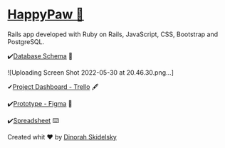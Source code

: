 [<h1 class="border bottom text-center">HappyPaw 🐾 </h1>](http://www.happypaw.cloud/)

Rails app developed with Ruby on Rails, JavaScript, CSS, Bootstrap and PostgreSQL.

✔️[Database Schema](https://kitt.lewagon.com/db/61777) 🔑

![Uploading Screen Shot 2022-05-30 at 20.46.30.png…]

✔[Project Dashboard - Trello](https://trello.com/b/QTJWDdsP/happypaw) 🖋

✔️[Prototype - Figma](https://www.figma.com/file/08VIrDdqapkoPj2z9jafEQ/HappyPaw?node-id=4%3A2) 🎨

✔️[Spreadsheet](https://docs.google.com/spreadsheets/d/e/2PACX-1vQ86wfMG6LS424tmh7NlQcuIeq6D0zd3QE3Cci_pPb-3uqm6VpSlb87OJyPC_rm1kDW0rWxpugOvgR4/pubhtml) ⌨️


Created whit ♥️ by [Dinorah Skidelsky](https://github.com/DinorahSkidelsky)
